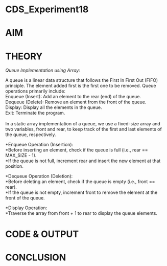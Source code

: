 # CDS_Experiment18
# AIM
# THEORY
*Queue Implementation using Array:* <BR>

A queue is a linear data structure that follows the First In First Out (FIFO) principle. The element added first is the first one to be removed. Queue operations primarily include: <BR>
Enqueue (Insert): Add an element to the rear (end) of the queue. <BR>
Dequeue (Delete): Remove an element from the front of the queue. <BR>
Display: Display all the elements in the queue. <BR>
Exit: Terminate the program. <BR>
 <BR>
In a static array implementation of a queue, we use a fixed-size array and two variables, front and rear, to keep track of the first and last elements of the queue, respectively.  <BR>

*Enqueue Operation (Insertion): <BR>
  *Before inserting an element, check if the queue is full (i.e., rear == MAX_SIZE - 1). <BR>
  *If the queue is not full, increment rear and insert the new element at that position. <BR>

*Dequeue Operation (Deletion): <BR>
  *Before deleting an element, check if the queue is empty (i.e., front == rear). <BR>
  *If the queue is not empty, increment front to remove the element at the front of the queue. <BR>

*Display Operation: <BR>
  *Traverse the array from front + 1 to rear to display the queue elements. <BR>
  
# CODE & OUTPUT
# CONCLUSION
